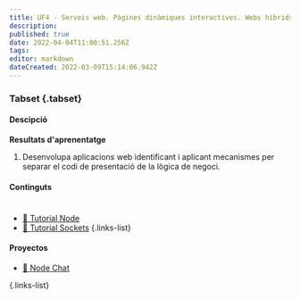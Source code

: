 ```yaml
---
title: UF4 - Serveis web. Pàgines dinàmiques interactives. Webs híbrids
description: 
published: true
date: 2022-04-04T11:00:51.256Z
tags: 
editor: markdown
dateCreated: 2022-03-09T15:14:06.942Z
---
```


### Tabset {.tabset}

#### Descipció
**Resultats d'aprenentatge**

1. Desenvolupa aplicacions web identificant i aplicant mecanismes per separar el codi de presentació de la lògica de negoci.

#### Continguts



#

- [:pill: Tutorial Node](Tutorial-Node)
- [:pill: Tutorial Sockets](Tutorial-Sockets)
{.links-list}
#### Proyectos
- [:wrench: Node Chat](node-chat)

{.links-list}

